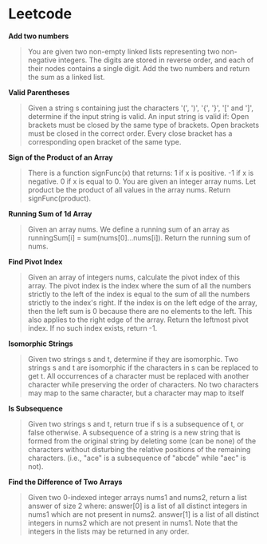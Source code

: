 # Leetcode

**Add two numbers**
>You are given two non-empty linked lists representing two non-negative integers. 
The digits are stored in reverse order, and each of their nodes contains a single digit. Add the two numbers and return the sum as a linked list.

**Valid Parentheses**
>Given a string s containing just the characters '(', ')', '{', '}', '[' and ']', determine if the input string is valid.
An input string is valid if:
Open brackets must be closed by the same type of brackets.
Open brackets must be closed in the correct order.
Every close bracket has a corresponding open bracket of the same type.

**Sign of the Product of an Array**
>There is a function signFunc(x) that returns:
1 if x is positive.
-1 if x is negative.
0 if x is equal to 0.
You are given an integer array nums. Let product be the product of all values in the array nums.
Return signFunc(product).

**Running Sum of 1d Array**
>Given an array nums. We define a running sum of an array as runningSum[i] = sum(nums[0]…nums[i]).
Return the running sum of nums.

**Find Pivot Index**
>Given an array of integers nums, calculate the pivot index of this array.
The pivot index is the index where the sum of all the numbers strictly to the left of the index is equal to the sum of all the numbers strictly to the index's right.
If the index is on the left edge of the array, then the left sum is 0 because there are no elements to the left. This also applies to the right edge of the array.
Return the leftmost pivot index. If no such index exists, return -1.

**Isomorphic Strings**
>Given two strings s and t, determine if they are isomorphic.
Two strings s and t are isomorphic if the characters in s can be replaced to get t.
All occurrences of a character must be replaced with another character while preserving the order of characters. No two characters may map to the same character, but a character may map to itself

**Is Subsequence**
>Given two strings s and t, return true if s is a subsequence of t, or false otherwise.
A subsequence of a string is a new string that is formed from the original string by deleting some (can be none) of the characters without disturbing the relative positions of the remaining characters. (i.e., "ace" is a subsequence of "abcde" while "aec" is not).

**Find the Difference of Two Arrays**
>Given two 0-indexed integer arrays nums1 and nums2, return a list answer of size 2 where:
answer[0] is a list of all distinct integers in nums1 which are not present in nums2.
answer[1] is a list of all distinct integers in nums2 which are not present in nums1.
Note that the integers in the lists may be returned in any order.

